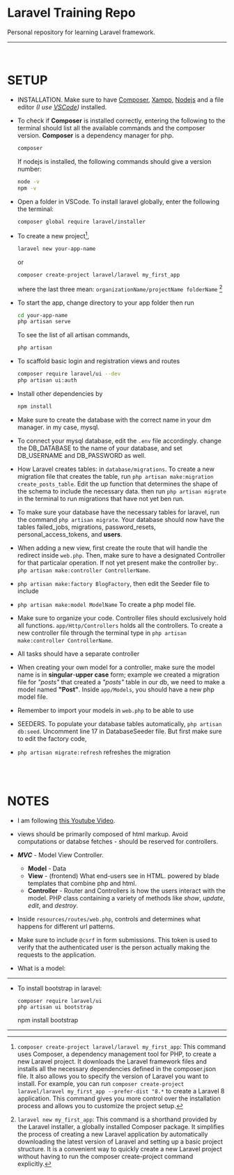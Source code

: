 # **Laravel Training Repo**
Personal repository for learning Laravel framework.

---

<br>

# SETUP
+ INSTALLATION. Make sure to have [Composer](https://getcomposer.org/download/), [Xampp](https://www.apachefriends.org/), [Nodejs](https://nodejs.org/en) and a file editor *(I use [VSCode](https://code.visualstudio.com/download))* installed.

+ To check if **Composer** is installed correctly, entering the following to the terminal should list all the available commands and the composer version. **Composer** is a dependency manager for php.
    ```bash
    composer
    ```
    If nodejs is installed, the following commands should give a version number:
    ```bash
    node -v
    npm -v
    ```

+ Open a folder in VSCode. To install laravel globally, enter the following the terminal: <br>
    ```bash
    composer global require laravel/installer
    ```
+ To create a new project[^1], 
    ```bash
    laravel new your-app-name
    ```
     or
    ```
    composer create-project laravel/laravel my_first_app
    ```
    where the last three mean: `organizationName/projectName folderName` [^2]
    
+ To start the app, change directory to your app folder then run
    ```bash
    cd your-app-name
    php artisan serve
    ```
    To see the list of all artisan commands,
    ```bash
    php artisan
    ```
+ To scaffold basic login and registration views and routes
    ```bash
    composer require laravel/ui --dev
    php artisan ui:auth
    ```

+ Install other dependencies by
    ```bash
    npm install
    ```

+ Make sure to create the database with the correct name in your dm manager. in my case, mysql.


+ To connect your mysql database, edit the `.env` file accordingly. change the DB_DATABASE to the name of your database, and set DB_USERNAME and DB_PASSWORD as well.

+ How Laravel creates tables: in `database/migrations`. To create a new migration file that creates the table, run `php artisan make:migration create_posts_table`. Edit the up function that determines the shape of the schema to include the necessary data. then run `php artisan migrate` in the terminal to run migrations that have not yet ben run.

+ To make sure your database have the necessary tables for laravel, run the command `php artisan migrate`. Your database should now have the tables failed_jobs, migrations, password_resets, personal_access_tokens, and **users**.


+ When adding a new view, first create the route that will handle the redirect inside `web.php`. Then, make sure to have a designated Controller for that particalar operation. If not yet present make the controller by:. `php artisan make:controller ControllerName`. 

+ `php artisan make:factory BlogFactory`, then edit the Seeder file to include 

+ `php artisan make:model ModelName` To create a php model file.

+ Make sure to organize your code. Controller files should exclusively hold all functions. `app/Http/Controllers` holds all the controllers. To create a new controller file through the terminal type in `php artisan make:controller ControllerName`.

+ All tasks should have a separate controller 

+ When creating your own model for a controller, make sure the model name is in **singular**-**upper case** form; example we created a migration file for *"posts"* that created a *"posts"* table in our db, we need to make a model named **"Post"**. Inside `app/Models`, you should have a new php model file.

+ Remember to import your models in `web.php` to be able to use 

+ SEEDERS. To populate your database tables automatically, `php artisan db:seed`. Uncomment line 17 in DatabaseSeeder file. But first make sure to edit the factory code, 

+ `php artisan migrate:refresh` refreshes the migration

<br><br>

# NOTES

+ I am following [this Youtube Video](https://www.youtube.com/watch?v=cDEVWbz2PpQ&t=631s).

+ views should be primarily composed of html markup. Avoid computations or databse fetches - should be reserved for controllers.

+ ***MVC*** - Model View Controller.
    - **Model** -  Data 
    - **View** - (frontend) What end-users see in HTML. powered by blade templates that combine php and html.
    - **Controller** -  Router and Controllers is how the users interact with the model. PHP class containing a variety of methods like *show*, *update*, *edit*, and *destroy*. 

+ Inside `resources/routes/web.php`, controls and determines what happens for different url patterns.

+ Make sure to include `@csrf` in form submissions. This token is used to verify that the authenticated user is the person actually making the requests to the application.

+ What is a model: 


------

- To install bootstrap in laravel:
    ```
    composer require laravel/ui
    php artisan ui bootstrap
    ```
    npm install bootstrap



---------

[^1]: `composer create-project laravel/laravel my_first_app`: This command uses Composer, a dependency management tool for PHP, to create a new Laravel project. It downloads the Laravel framework files and installs all the necessary dependencies defined in the composer.json file. It also allows you to specify the version of Laravel you want to install. For example, you can run `composer create-project laravel/laravel my_first_app --prefer-dist "8.*` to create a Laravel 8 application. This command gives you more control over the installation process and allows you to customize the project setup. 

[^2]: `laravel new my_first_app`: This command is a shorthand provided by the Laravel installer, a globally installed Composer package. It simplifies the process of creating a new Laravel application by automatically downloading the latest version of Laravel and setting up a basic project structure. It is a convenient way to quickly create a new Laravel project without having to run the composer create-project command explicitly.